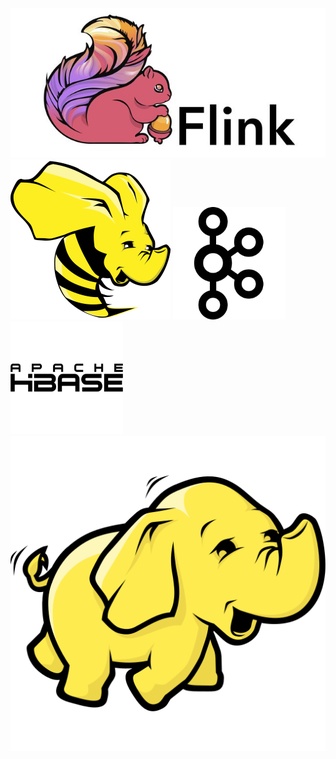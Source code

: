 <div class="header">
  <Link to="/">
    <img alt="logo" class="logo" src="./FlinkPicture.jpeg" width="521"/>
  </Link>
  <Link to="/">
    <img alt="logo" class="logo" src="./Icon/Hive.png" width="256"/>
  </Link>
  <Link to="/">
    <img alt="logo" class="logo" src="./Icon/Kafka.png" width="180"/>
  </Link>
  <Link to="/">
    <img alt="logo" class="logo" src="./Icon/hbase.png" width="180"/>
  </Link>
  <Link to="/">
    <img alt="logo" class="logo" src="./Icon/hadoop.png" width="512"/>
  </Link>
</div>
